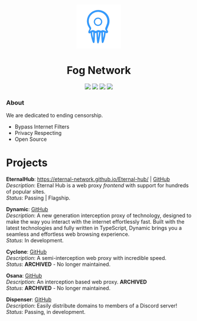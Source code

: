 <p align="center">
<img width="120px" src="https://raw.githubusercontent.com/FogNetwork/.github/main/img/FN2.png">
</p>

<h1 align="center">Fog Network</h1>

<p align="center">
<a href="https://discord.gg/QGwumCE4"><img height="30px" src="https://img.shields.io/badge/Discord-7289DA?style=for-the-badge&logo=discord&logoColor=white"><img></a>
<a href="https://twitter.com/Fog_Network"><img height="30px" src="https://img.shields.io/badge/Twitter-1DA1F2?style=for-the-badge&logo=twitter&logoColor=white"><img></a>
<a href="https://reddit.com/r/FogNetwork"><img height="30px" src="https://img.shields.io/badge/Reddit-FF4500?style=for-the-badge&logo=reddit&logoColor=white"><img></a>
<a href="https://eternal-network.github.io/"><img src="https://img.shields.io/website?down_message=eternal-network.github.io%20is%20down%20&style=for-the-badge&up_message=eternal-network.github.io%20is%20up%21&url=https%3A%2F%2Fneealdon3.github.io"></img></a>
</p>

### About
We are dedicated to ending censorship.

- Bypass Internet Filters
- Privacy Respecting
- Open Source

#  Projects

**EternalHub**: https://eternal-network.github.io/Eternal-hub/ | [GitHub](https://github.com/Eternal-Network/Eternal-hub)
<br>
*Description*: Eternal Hub is a web proxy *frontend* with support for hundreds of popular sites.
<br>
*Status*: Passing | Flagship. 

**Dynamic**: [GitHub](https://github.com/NebulaServices/Dynamic)
<br>
*Description*: A new generation interception proxy of technology, designed to make the way you interact with the internet effortlessly fast. Built with the latest technologies and fully written in TypeScript, Dynamic brings you a seamless and effortless web browsing experience.
<br>
*Status*: In development. 

**Cyclone**: [GitHub](https://github.com/NebulaServices/Cyclone)
<br>
*Description*: A semi-interception web proxy with incredible speed. 
<br>
*Status*: **ARCHIVED** - No longer maintained.

**Osana**: [GitHub](https://github.com/NebulaServices/Osana)
<br>
*Description*: An interception based web proxy. **ARCHIVED**
<br>
*Status*: **ARCHIVED** - No longer maintained. 

**Dispenser**: [GitHub](https://nebulaservices.github.io/Dispenser/)
<br>
*Description*: Easily distribute domains to members of a Discord server!
<br>
*Status*: Passing, in development.
